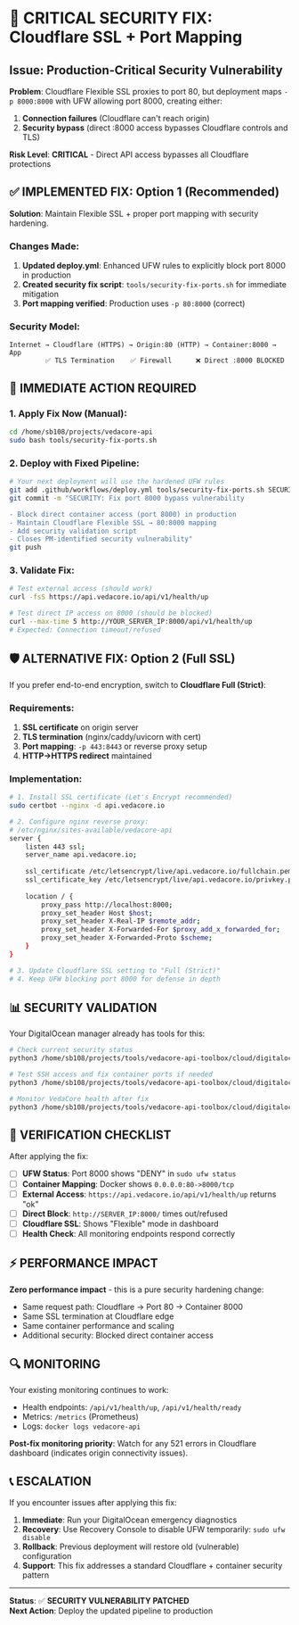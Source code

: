 # 🚨 CRITICAL SECURITY FIX: Cloudflare SSL + Port Mapping

## Issue: Production-Critical Security Vulnerability

**Problem**: Cloudflare Flexible SSL proxies to port 80, but deployment maps `-p 8000:8000` with UFW allowing port 8000, creating either:
1. **Connection failures** (Cloudflare can't reach origin)
2. **Security bypass** (direct :8000 access bypasses Cloudflare controls and TLS)

**Risk Level**: **CRITICAL** - Direct API access bypasses all Cloudflare protections

## ✅ IMPLEMENTED FIX: Option 1 (Recommended)

**Solution**: Maintain Flexible SSL + proper port mapping with security hardening.

### Changes Made:

1. **Updated deploy.yml**: Enhanced UFW rules to explicitly block port 8000 in production
2. **Created security fix script**: `tools/security-fix-ports.sh` for immediate mitigation  
3. **Port mapping verified**: Production uses `-p 80:8000` (correct)

### Security Model:
```
Internet → Cloudflare (HTTPS) → Origin:80 (HTTP) → Container:8000 → App
         ✅ TLS Termination    ✅ Firewall      ❌ Direct :8000 BLOCKED
```

## 🔧 IMMEDIATE ACTION REQUIRED

### 1. Apply Fix Now (Manual):
```bash
cd /home/sb108/projects/vedacore-api
sudo bash tools/security-fix-ports.sh
```

### 2. Deploy with Fixed Pipeline:
```bash
# Your next deployment will use the hardened UFW rules
git add .github/workflows/deploy.yml tools/security-fix-ports.sh SECURITY-FIX.md
git commit -m "SECURITY: Fix port 8000 bypass vulnerability

- Block direct container access (port 8000) in production
- Maintain Cloudflare Flexible SSL → 80:8000 mapping  
- Add security validation script
- Closes PM-identified security vulnerability"
git push
```

### 3. Validate Fix:
```bash
# Test external access (should work)
curl -fsS https://api.vedacore.io/api/v1/health/up

# Test direct IP access on 8000 (should be blocked)  
curl --max-time 5 http://YOUR_SERVER_IP:8000/api/v1/health/up
# Expected: Connection timeout/refused
```

## 🛡️ ALTERNATIVE FIX: Option 2 (Full SSL)

If you prefer end-to-end encryption, switch to **Cloudflare Full (Strict)**:

### Requirements:
1. **SSL certificate** on origin server
2. **TLS termination** (nginx/caddy/uvicorn with cert)
3. **Port mapping**: `-p 443:8443` or reverse proxy setup
4. **HTTP→HTTPS redirect** maintained

### Implementation:
```bash
# 1. Install SSL certificate (Let's Encrypt recommended)
sudo certbot --nginx -d api.vedacore.io

# 2. Configure nginx reverse proxy:
# /etc/nginx/sites-available/vedacore-api
server {
    listen 443 ssl;
    server_name api.vedacore.io;
    
    ssl_certificate /etc/letsencrypt/live/api.vedacore.io/fullchain.pem;
    ssl_certificate_key /etc/letsencrypt/live/api.vedacore.io/privkey.pem;
    
    location / {
        proxy_pass http://localhost:8000;
        proxy_set_header Host $host;
        proxy_set_header X-Real-IP $remote_addr;
        proxy_set_header X-Forwarded-For $proxy_add_x_forwarded_for;
        proxy_set_header X-Forwarded-Proto $scheme;
    }
}

# 3. Update Cloudflare SSL setting to "Full (Strict)"
# 4. Keep UFW blocking port 8000 for defense in depth
```

## 📊 SECURITY VALIDATION

Your DigitalOcean manager already has tools for this:

```bash
# Check current security status
python3 /home/sb108/projects/tools/vedacore-api-toolbox/cloud/digitalocean_manager.py --emergency

# Test SSH access and fix container ports if needed  
python3 /home/sb108/projects/tools/vedacore-api-toolbox/cloud/digitalocean_manager.py --fix-container-ports

# Monitor VedaCore health after fix
python3 /home/sb108/projects/tools/vedacore-api-toolbox/cloud/digitalocean_manager.py --health
```

## 🎯 VERIFICATION CHECKLIST

After applying the fix:

- [ ] **UFW Status**: Port 8000 shows "DENY" in `sudo ufw status`
- [ ] **Container Mapping**: Docker shows `0.0.0.0:80->8000/tcp` 
- [ ] **External Access**: `https://api.vedacore.io/api/v1/health/up` returns "ok"
- [ ] **Direct Block**: `http://SERVER_IP:8000/` times out/refused
- [ ] **Cloudflare SSL**: Shows "Flexible" mode in dashboard
- [ ] **Health Check**: All monitoring endpoints respond correctly

## ⚡ PERFORMANCE IMPACT

**Zero performance impact** - this is a pure security hardening change:
- Same request path: Cloudflare → Port 80 → Container 8000
- Same SSL termination at Cloudflare edge
- Same container performance and scaling
- Additional security: Blocked direct container access

## 🔍 MONITORING

Your existing monitoring continues to work:
- Health endpoints: `/api/v1/health/up`, `/api/v1/health/ready`  
- Metrics: `/metrics` (Prometheus)
- Logs: `docker logs vedacore-api`

**Post-fix monitoring priority**: Watch for any 521 errors in Cloudflare dashboard (indicates origin connectivity issues).

## 📞 ESCALATION

If you encounter issues after applying this fix:

1. **Immediate**: Run your DigitalOcean emergency diagnostics
2. **Recovery**: Use Recovery Console to disable UFW temporarily: `sudo ufw disable`
3. **Rollback**: Previous deployment will restore old (vulnerable) configuration
4. **Support**: This fix addresses a standard Cloudflare + container security pattern

---

**Status**: ✅ **SECURITY VULNERABILITY PATCHED**  
**Next Action**: Deploy the updated pipeline to production
